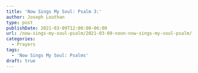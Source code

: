 ```yaml
---
title: 'Now Sings My Soul: Psalm 3:'
author: Joseph Louthan
type: post
publishDate: 2021-03-09T12:00:00-06:00
url: /now-sings-my-soul-psalm/2021-03-09-noon-now-sings-my-soul-psalm/
categories:
  - Prayers
tags:
  - 'Now Sings My Soul: Psalms'
draft: true
---
```

<div style="font-variant: small-caps;">

</div>
    
